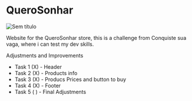 # QueroSonhar
![Sem título](https://user-images.githubusercontent.com/113993228/196771726-909212da-2e41-40f3-a9c1-16505c44f5b0.jpg)

Website for the QueroSonhar store, this is a challenge from Conquiste sua vaga, where i can test my dev skills.

Adjustments and Improvements

 - Task 1 (X) - Header
 - Task 2 (X) - Products info
 - Task 3 (X) - Producs Prices and button to buy
 - Task 4 (X) - Footer
 - Task 5 ( ) - Final Adjustments
